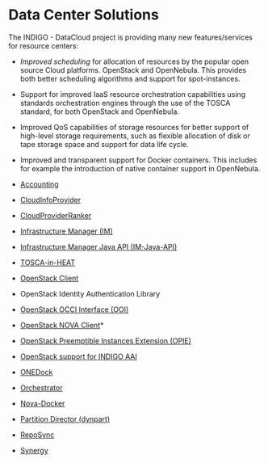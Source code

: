# Data Center Solutions

The INDIGO - DataCloud project is providing many new features/services for resource centers: 
* *Improved scheduling* for allocation of resources by the popular open source Cloud platforms. OpenStack and OpenNebula. This provides both better scheduling algorithms and support for spot-instances.
* Support for improved IaaS resource orchestration capabilities using standards  orchestration engines through the use of the TOSCA standard, for both OpenStack and OpenNebula.
* Improved QoS capabilities of storage resources for better support of high-level storage requirements, such as flexible allocation of disk or tape storage space and support for data life cycle.
* Improved and transparent support for Docker containers. This includes for example the introduction of native container support in OpenNebula. 

* [Accounting](accounting1.md)
* [CloudInfoProvider](cip1.md)
* [CloudProviderRanker](cpr1.md)
* [Infrastructure Manager (IM)](indigo1/im1.md)
* [Infrastructure Manager Java API (IM-Java-API)](indigo1/imjavaapi1.md)
* [TOSCA-in-HEAT](indigo1/heat-translator1.md) 
* [OpenStack Client](indigo1/python-osclient1.md)
* OpenStack Identity Authentication Library
* [OpenStack OCCI Interface (OOI)](indigo1/ooi1.md)
* [OpenStack NOVA Client](indigo1/python-nova1.md)* 
* [OpenStack Preemptible Instances Extension (OPIE)](indigo1/opie1.md)
* [OpenStack support for INDIGO AAI](indigo1/keyston_aai1.md)
* [ONEDock](indigo1/onedock1.md)
* [Orchestrator](indigo1/orchestrator1.md)
* [Nova-Docker](indigo1/nova-docker1.md)
* [Partition Director (dynpart)](indigo1/dynpart1.md)
* [RepoSync](indigo1/reposync1.md)
* [Synergy](indigo1/synergy1.md) 

